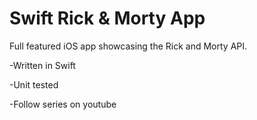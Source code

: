 # Swift Rick & Morty App

Full featured iOS app showcasing the Rick and Morty API.

-Written in Swift

-Unit tested

-Follow series on youtube
